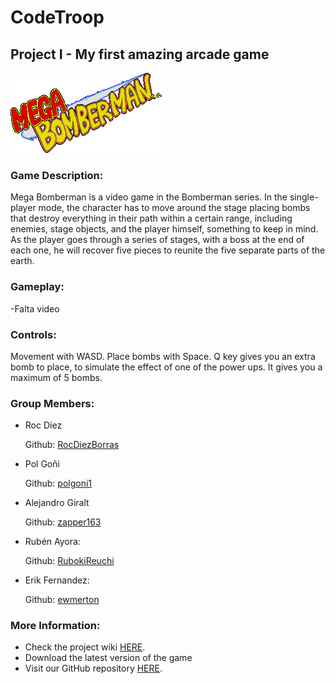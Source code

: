 # CodeTroop
## Project I - My first amazing arcade game

![](https://github.com/ewmerton/CodeTroop/blob/main/Project_7_Solution/Game/Assets/Mega_bomberman_logo.png?raw=true)

### Game Description:

Mega Bomberman is a video game in the Bomberman series. In the single-player mode, the character has to move around the stage placing bombs that destroy everything in their path within a certain range, including enemies, stage objects, and the player himself, something to keep in mind. As the player goes through a series of stages, with a boss at the end of each one, he will recover five pieces to reunite the five separate parts of the earth.


### Gameplay:
-Falta video

### Controls:

Movement with WASD.
Place bombs with Space.
Q key gives you an extra bomb to place, to simulate the effect of one of the power ups. It gives you a maximum of 5 bombs.

### Group Members:

* Roc Díez

  Github: [RocDiezBorras](https://github.com/RocDiezBorras)

* Pol Goñi

  Github: [polgoni1](https://github.com/polgoni1)

* Alejandro Giralt

  Github: [zapper163](https://github.com/zapper163)

* Rubén Ayora: 

  Github: [RubokiReuchi](https://github.com/RubokiReuchi)

* Erik Fernandez:

  Github: [ewmerton](https://github.com/ewmerton)
  
### More Information:

- Check the project wiki [HERE](https://github.com/ewmerton/CodeTroop/wiki). 
- Download the latest version of the game 
- Visit our GitHub repository [HERE](https://github.com/ewmerton/CodeTroop).
